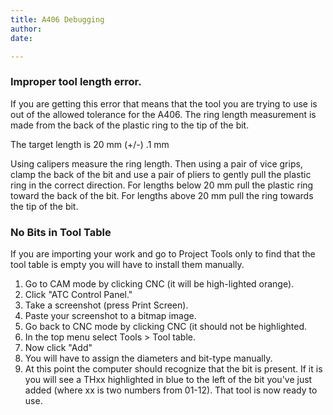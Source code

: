 ```yaml
---
title: A406 Debugging
author:
date:

---
```


### Improper tool length error.
If you are getting this error that means that the tool you are trying to use is out of the allowed tolerance for the A406.  The ring length measurement is made from the back of the plastic ring to the tip of the bit.

The target length is 20 mm (+/-) .1 mm

Using calipers measure the ring length.  Then using a pair of vice grips, clamp the back of the bit and use a pair of pliers to gently pull the plastic ring in the correct direction.  For lengths below 20 mm pull the plastic ring toward the back of the bit.  For lengths above 20 mm pull the ring towards the tip of the bit.

### No Bits in Tool Table

If you are importing your work and go to Project Tools only to find that the tool table is empty you will have to install them manually.

1. Go to CAM mode by clicking CNC (it will be high-lighted orange).  
2. Click "ATC Control Panel."
3. Take a screenshot (press Print Screen).
4. Paste your screenshot to a bitmap image.
5. Go back to CNC mode by clicking CNC (it should not be highlighted.
6. In the top menu select Tools > Tool table.
7. Now click "Add"
8. You will have to assign the diameters and bit-type manually.
9. At this point the computer should recognize that the bit is present.  If it is you will see a THxx highlighted in blue to the left of the bit you've just added (where xx is two numbers from 01-12).  That tool is now ready to use.
